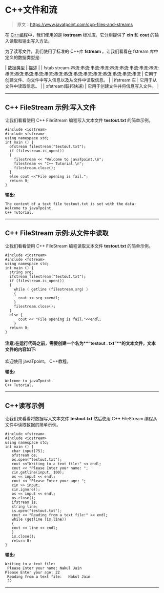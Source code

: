 # C++文件和流

> 原文：<https://www.javatpoint.com/cpp-files-and-streams>

在 [C++编程](https://www.javatpoint.com/cpp-tutorial)中，我们使用的是 **iostream** 标准库，它分别提供了 **cin** 和 **cout** 的输入读取和输出写入方法。

为了读写文件，我们使用了标准的 C++库 **fstream** 。让我们看看在 fstream 库中定义的数据类型是:

| 数据类型 | 描述 |
| fstab stream-串流:串流:串流:串流:串流:串流:串流:串流:串流:串流:串流:串流:串流:串流:串流:串流:串流:串流:串流:串流:串流:串流:串流 | 它用于创建文件、向文件中写入信息以及从文件中读取信息。 |
| ifstream 车 | 它用于从文件中读取信息。 |
| ofstream(联邦快递) | 它用于创建文件并将信息写入文件。 |

* * *

## C++ FileStream 示例:写入文件

让我们看看使用 C++ FileStream 编程写入文本文件 **testout.txt** 的简单示例。

```
#include <iostream>
#include <fstream>
using namespace std;
int main () {
  ofstream filestream("testout.txt");
  if (filestream.is_open())
  {
    filestream << "Welcome to javaTpoint.\n";
    filestream << "C++ Tutorial.\n";
    filestream.close();
  }
  else cout <<"File opening is fail.";
  return 0;
}

```

**输出:**

```
The content of a text file testout.txt is set with the data:
Welcome to javaTpoint.
C++ Tutorial.

```

* * *

## C++ FileStream 示例:从文件中读取

让我们看看使用 C++ FileStream 编程读取文本文件 **testout.txt** 的简单示例。

```
#include <iostream>
#include <fstream>
using namespace std;
int main () {
  string srg;
  ifstream filestream("testout.txt");
  if (filestream.is_open())
  {
    while ( getline (filestream,srg) )
    {
      cout << srg <<endl;
    }
    filestream.close();
  }
  else {
      cout << "File opening is fail."<<endl; 
    }
  return 0;
}

```

#### 注意:在运行代码之前，需要创建一个名为**“testout . txt”**的文本文件，文本文件的内容如下:
欢迎使用 javaTpoint。
C++教程。

**输出:**

```
Welcome to javaTpoint.
C++ Tutorial.

```

* * *

## C++读写示例

让我们来看看将数据写入文本文件 **testout.txt** 然后使用 C++ FileStream 编程从文件中读取数据的简单示例。

```
#include <fstream>
#include <iostream>
using namespace std;
int main () {
   char input[75];
   ofstream os;
   os.open("testout.txt");
   cout <<"Writing to a text file:" << endl;
   cout << "Please Enter your name: "; 
   cin.getline(input, 100);
   os << input << endl;
   cout << "Please Enter your age: "; 
   cin >> input;
   cin.ignore();
   os << input << endl;
   os.close();
   ifstream is; 
   string line;
   is.open("testout.txt"); 
   cout << "Reading from a text file:" << endl; 
   while (getline (is,line))
   {
   cout << line << endl;
   }	
   is.close();
   return 0;
}

```

**输出:**

```
Writing to a text file:  
 Please Enter your name: Nakul Jain    
Please Enter your age: 22  
 Reading from a text file:   Nakul Jain  
 22

```

* * *